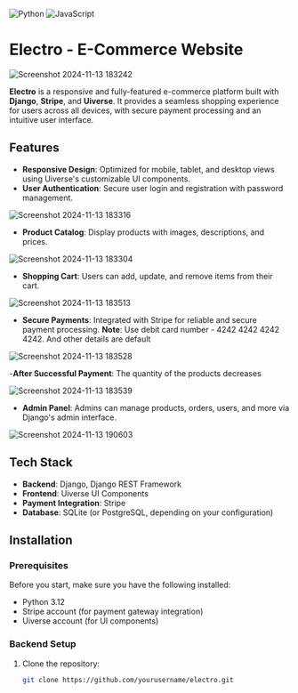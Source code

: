 ![Python](https://img.shields.io/badge/language-Python-blue)
![JavaScript](https://img.shields.io/badge/language-JavaScript-yellow)


# Electro - E-Commerce Website

![Screenshot 2024-11-13 183242](https://github.com/user-attachments/assets/187700e4-f17d-47da-99cd-626337010238)

**Electro** is a responsive and fully-featured e-commerce platform built with **Django**, **Stripe**, and **Uiverse**. It provides a seamless shopping experience for users across all devices, with secure payment processing and an intuitive user interface.

## Features

- **Responsive Design**: Optimized for mobile, tablet, and desktop views using Uiverse's customizable UI components.
- **User Authentication**: Secure user login and registration with password management.
  
 ![Screenshot 2024-11-13 183316](https://github.com/user-attachments/assets/b2eed7c8-6739-4e08-a3af-f09f2819771c)

- **Product Catalog**: Display products with images, descriptions, and prices.
  
 ![Screenshot 2024-11-13 183304](https://github.com/user-attachments/assets/f1dec617-c478-4c77-808c-4c1726bd0c86)

- **Shopping Cart**: Users can add, update, and remove items from their cart.
  
 ![Screenshot 2024-11-13 183513](https://github.com/user-attachments/assets/4d18b325-bc7f-46d4-8dbd-3159034cb887)

- **Secure Payments**: Integrated with Stripe for reliable and secure payment processing.
         **Note**: Use debit card number - 4242 4242 4242 4242. And other details are default
  
 ![Screenshot 2024-11-13 183528](https://github.com/user-attachments/assets/5970db56-2350-4a2c-ab7b-4c51187d580f)

-**After Successful Payment**: The quantity of the products decreases

![Screenshot 2024-11-13 183539](https://github.com/user-attachments/assets/f4cadec7-ba52-40bb-81fd-b66290da76d2)

- **Admin Panel**: Admins can manage products, orders, users, and more via Django's admin interface.
  
![Screenshot 2024-11-13 190603](https://github.com/user-attachments/assets/509e4fdb-e19e-48f3-b32a-ded5b5283b7b)

## Tech Stack

- **Backend**: Django, Django REST Framework
- **Frontend**: Uiverse UI Components
- **Payment Integration**: Stripe
- **Database**: SQLite (or PostgreSQL, depending on your configuration)

## Installation

### Prerequisites

Before you start, make sure you have the following installed:

- Python 3.12
- Stripe account (for payment gateway integration)
- Uiverse account (for UI components)

### Backend Setup

1. Clone the repository:
   ```bash
   git clone https://github.com/yourusername/electro.git
